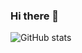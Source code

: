 ### Hi there 👋


![GitHub stats](https://github-readme-stats.vercel.app/api?username=CharalambosIoannou&show_icons=true&theme=tokyonight)

<!--
**Hyunmin-jasper-Cho/Hyunmin-jasper-Cho** is a ✨ _special_ ✨ repository because its `README.md` (this file) appears on your GitHub profile.

Here are some ideas to get you started:

- 🔭 I’m currently working on ...
- 🌱 I’m currently learning ...
- 👯 I’m looking to collaborate on ...
- 🤔 I’m looking for help with ...
- 💬 Ask me about ...
- 📫 How to reach me: ...
- 😄 Pronouns: ...
- ⚡ Fun fact: ...
-->
